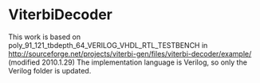 # ViterbiDecoder

This work is based on poly_91_121_tbdepth_64_VERILOG_VHDL_RTL_TESTBENCH in http://sourceforge.net/projects/viterbi-gen/files/viterbi-decoder/example/ (modified 2010.1.29)
The implementation language is Verilog, so only the Verilog folder is updated.



